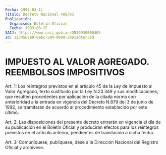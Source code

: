 ```yaml
---
Fecha: 1993-03-11
Título: Decreto Nacional 405/93
Publicación:
  Organismo: Boletín Oficial
  Fecha: 1993-03-15
SAIJ: https://www.saij.gob.ar/DN19930000405
Id: 123456789-0abc-504-0000-3991soterced
---
```

# IMPUESTO AL VALOR AGREGADO. REEMBOLSOS IMPOSITIVOS

<a id="1"></a>
Art. 1: Los reintegros previstos en el artículo 45 de la Ley de Impuesto  al Valor Agregado, texto sustituido por la Ley N.23.349 y sus modificaciones,  que  resulten procedentes por aplicación de la citada norma con anterioridad  a la entrada en vigencia del Decreto N.879  del  3  de  junio  de  1992, se  tramitarán  de  acuerdo  al procedimiento establecido por este último.

<a id="2"></a>
Art.  2:  Las  disposiciones  del presente decreto entrarán en vigencia  el  día  de  su  publicación  en  el  Boletín  Oficial  y producirán  efectos para los reintegros previstos  en  el  artículo anterior, pendientes de tramitación a dicha fecha.

<a id="3"></a>
Art.  3: Comuníquese, publíquese, dése a la Dirección Nacional del Registro Oficial y archívese.